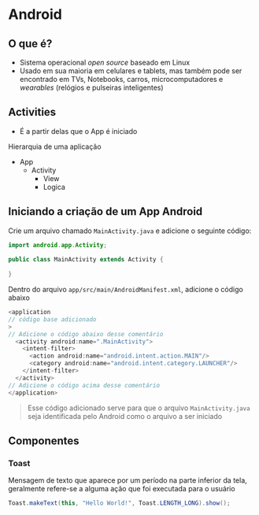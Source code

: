 # Android

## O que é?

- Sistema operacional _open source_ baseado em Linux
- Usado em sua maioria em celulares e tablets, mas também pode ser encontrado em TVs, Notebooks, carros, microcomputadores e _wearables_ (relógios e pulseiras inteligentes)

## Activities

- É a partir delas que o App é iniciado

Hierarquia de uma aplicação

- App
	- Activity
		- View
		- Logica

## Iniciando a criação de um App Android

Crie um arquivo chamado `MainActivity.java` e adicione o seguinte código:

```java
import android.app.Activity;  
  
public class MainActivity extends Activity {  
  
}
```

Dentro do arquivo `app/src/main/AndroidManifest.xml`, adicione o código abaixo

```java
<application
// código base adicionado
>
// Adicione o código abaixo desse comentário
  <activity android:name=".MainActivity">
    <intent-filter>
	  <action android:name="android.intent.action.MAIN"/>
	  <category android:name="android.intent.category.LAUNCHER"/>
    </intent-filter>
  </activity>
// Adicione o código acima desse comentário
</application>
```

> Esse código adicionado serve para que o arquivo `MainActivity.java` seja identificada pelo Android como o arquivo a ser iniciado

## Componentes

### Toast

Mensagem de texto que aparece por um período na parte inferior da tela, geralmente refere-se a alguma ação que foi executada para o usuário

```java
Toast.makeText(this, "Hello World!", Toast.LENGTH_LONG).show();
```

<!--stackedit_data:
eyJoaXN0b3J5IjpbLTE0MzkyNTM1MjAsNDA2NjY3Mjg5LDU0Nz
IyMTM4Miw4NjQ0MDI0ODAsNzkwNTM4NzQ4LDczMDk5ODExNl19

-->